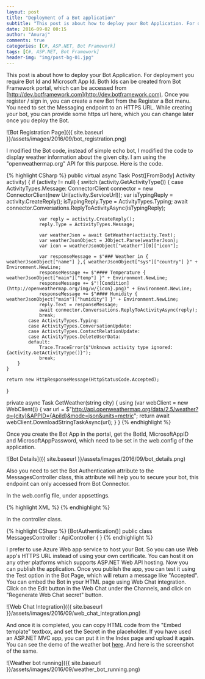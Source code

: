 ```yaml
---
layout: post
title: "Deployment of a Bot application"
subtitle: "This post is about how to deploy your Bot Application. For deployment you require Bot Id and Microsoft App Id. Both Ids can be created from Bot Framework portal, which can be accessed from http://dev.botframework.com. Once you register / sign in, you can create a new Bot from the Register a Bot menu."
date: 2016-09-02 00:15
author: "Anuraj"
comments: true
categories: [C#, ASP.NET, Bot Framework]
tags: [C#, ASP.NET, Bot Framework]
header-img: "img/post-bg-01.jpg"
---
```

This post is about how to deploy your Bot Application. For deployment you require Bot Id and Microsoft App Id. Both Ids can be created from Bot Framework portal, which can be accessed from [http://dev.botframework.com](http://dev.botframework.com). Once you register / sign in, you can create a new Bot from the Register a Bot menu. You need to set the Messaging endpoint to an HTTPS URL. While creating your bot, you can provide some https url here, which you can change later once you deploy the Bot. 

![Bot Registration Page]({{ site.baseurl }}/assets/images/2016/09/bot_registration.png)

I modified the Bot code, instead of simple echo bot, I modified the code to display weather information about the given city. I am using the "openweathermap.org" API for this purpose. Here is the code.

{% highlight CSharp %}
public virtual async Task<HttpResponseMessage> Post([FromBody] Activity activity)
{
    if (activity != null)
    {
        switch (activity.GetActivityType())
        {
            case ActivityTypes.Message:
                ConnectorClient connector = new ConnectorClient(new Uri(activity.ServiceUrl));
                var isTypingReply = activity.CreateReply();
                isTypingReply.Type = ActivityTypes.Typing;
                await connector.Conversations.ReplyToActivityAsync(isTypingReply);

                var reply = activity.CreateReply();
                reply.Type = ActivityTypes.Message;

                var weatherJson = await GetWeather(activity.Text);
                var weatherJsonObject = JObject.Parse(weatherJson);
                var icon = weatherJsonObject["weather"][0]["icon"];

                var responseMessage = $"### Weather in { weatherJsonObject["name"] },{ weatherJsonObject["sys"]["country"] }" + Environment.NewLine;
                responseMessage += $"#### Temperature { weatherJsonObject["main"]["temp"] }" + Environment.NewLine;
                responseMessage += $"![Condition](http://openweathermap.org/img/w/{icon}.png)" + Environment.NewLine;
                responseMessage += $"#### Humidity { weatherJsonObject["main"]["humidity"] }" + Environment.NewLine;
                reply.Text = responseMessage;
                await connector.Conversations.ReplyToActivityAsync(reply);
                break;
            case ActivityTypes.Typing:
            case ActivityTypes.ConversationUpdate:
            case ActivityTypes.ContactRelationUpdate:
            case ActivityTypes.DeleteUserData:
            default:
                Trace.TraceError($"Unknown activity type ignored: {activity.GetActivityType()}");
                break;
        }
    }

    return new HttpResponseMessage(HttpStatusCode.Accepted);
}

private async Task<string> GetWeather(string city)
{
    using (var webClient = new WebClient())
    {
        var url = $"http://api.openweathermap.org/data/2.5/weather?q={city}&APPID={ApiId}&mode=json&units=metric";
        return await webClient.DownloadStringTaskAsync(url);
    }
}
{% endhighlight %}

Once you create the Bot App in the portal, get the BotId, MicrosoftAppID and MicrosoftAppPassword, which need to be set in the web.config of the application. 

![Bot Details]({{ site.baseurl }}/assets/images/2016/09/bot_details.png)

Also you need to set the Bot Authentication attribute to the MessagesController class, this attribute will help you to secure your bot, this endpoint can only accessed from Bot Connector.

In the web.config file, under appsettings.

{% highlight XML %}
<add key="BotId" value="YOUR_BOT_ID"/>
<add key="MicrosoftAppID" value="YOUR_APP_ID"/>
<add key="MicrosoftAppPassword" value="YOUR_APP_PASSWORD"/>
{% endhighlight %}

In the controller class.

{% highlight CSharp %}
[BotAuthentication()]
public class MessagesController : ApiController
{
}
{% endhighlight %}

I prefer to use Azure Web app service to host your Bot. So you can use Web app's HTTPS URL instead of using your own certificate. You can host it on any other platforms which supports ASP.NET Web API hosting. Now you can publish the application. Once you publish the app, you can test it using the Test option in the Bot Page, which will return a message like "Accepted". You can embed the Bot in your HTML page using Web Chat integration. Click on the Edit button in the Web Chat under the Channels, and click on "Regenerate Web Chat secret" button.

![Web Chat Integration]({{ site.baseurl }}/assets/images/2016/09/web_chat_integration.png)

And once it is completed, you can copy HTML code from the "Embed template" textbox, and set the Secret in the placeholder. If you have used an ASP.NET MVC app, you can put it in the Index page and upload it again. You can see the demo of the weather bot [here](http://weatherbotapp.azurewebsites.net/). And here is the screenshot of the same.

![Weather bot running]({{ site.baseurl }}/assets/images/2016/09/weather_bot_running.png)